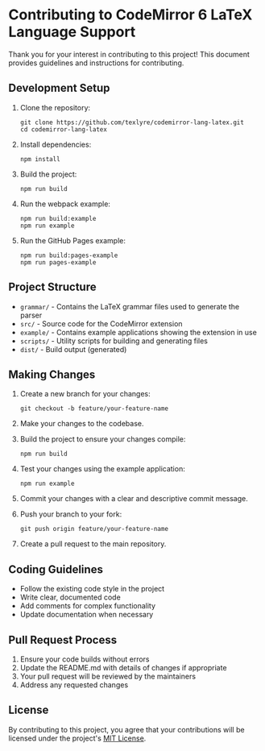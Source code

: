 # Contributing to CodeMirror 6 LaTeX Language Support

Thank you for your interest in contributing to this project! This document provides guidelines and instructions for contributing.

## Development Setup

1. Clone the repository:
   ```
   git clone https://github.com/texlyre/codemirror-lang-latex.git
   cd codemirror-lang-latex
   ```

2. Install dependencies:
   ```
   npm install
   ```

3. Build the project:
   ```
   npm run build
   ```

4. Run the webpack example:
   ```
   npm run build:example
   npm run example
   ```

5. Run the GitHub Pages example:
   ```
   npm run build:pages-example
   npm run pages-example
   ```

## Project Structure

- `grammar/` - Contains the LaTeX grammar files used to generate the parser
- `src/` - Source code for the CodeMirror extension
- `example/` - Contains example applications showing the extension in use
- `scripts/` - Utility scripts for building and generating files
- `dist/` - Build output (generated)

## Making Changes

1. Create a new branch for your changes:
   ```
   git checkout -b feature/your-feature-name
   ```

2. Make your changes to the codebase.

3. Build the project to ensure your changes compile:
   ```
   npm run build
   ```

4. Test your changes using the example application:
   ```
   npm run example
   ```

5. Commit your changes with a clear and descriptive commit message.

6. Push your branch to your fork:
   ```
   git push origin feature/your-feature-name
   ```

7. Create a pull request to the main repository.

## Coding Guidelines

- Follow the existing code style in the project
- Write clear, documented code
- Add comments for complex functionality
- Update documentation when necessary

## Pull Request Process

1. Ensure your code builds without errors
2. Update the README.md with details of changes if appropriate
3. Your pull request will be reviewed by the maintainers
4. Address any requested changes

## License

By contributing to this project, you agree that your contributions will be licensed under the project's [MIT License](LICENSE).